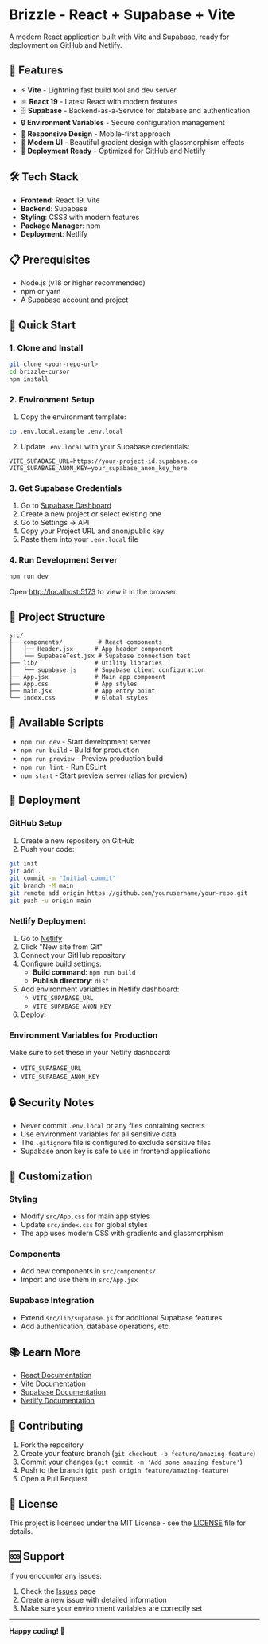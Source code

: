 # Brizzle - React + Supabase + Vite

A modern React application built with Vite and Supabase, ready for deployment on GitHub and Netlify.

## 🚀 Features

- ⚡ **Vite** - Lightning fast build tool and dev server
- ⚛️ **React 19** - Latest React with modern features
- 🗄️ **Supabase** - Backend-as-a-Service for database and authentication
- 🔒 **Environment Variables** - Secure configuration management
- 📱 **Responsive Design** - Mobile-first approach
- 🎨 **Modern UI** - Beautiful gradient design with glassmorphism effects
- 🚀 **Deployment Ready** - Optimized for GitHub and Netlify

## 🛠️ Tech Stack

- **Frontend**: React 19, Vite
- **Backend**: Supabase
- **Styling**: CSS3 with modern features
- **Package Manager**: npm
- **Deployment**: Netlify

## 📋 Prerequisites

- Node.js (v18 or higher recommended)
- npm or yarn
- A Supabase account and project

## 🚀 Quick Start

### 1. Clone and Install

```bash
git clone <your-repo-url>
cd brizzle-cursor
npm install
```

### 2. Environment Setup

1. Copy the environment template:
```bash
cp .env.local.example .env.local
```

2. Update `.env.local` with your Supabase credentials:
```env
VITE_SUPABASE_URL=https://your-project-id.supabase.co
VITE_SUPABASE_ANON_KEY=your_supabase_anon_key_here
```

### 3. Get Supabase Credentials

1. Go to [Supabase Dashboard](https://supabase.com/dashboard)
2. Create a new project or select existing one
3. Go to Settings → API
4. Copy your Project URL and anon/public key
5. Paste them into your `.env.local` file

### 4. Run Development Server

```bash
npm run dev
```

Open [http://localhost:5173](http://localhost:5173) to view it in the browser.

## 📁 Project Structure

```
src/
├── components/          # React components
│   ├── Header.jsx      # App header component
│   └── SupabaseTest.jsx # Supabase connection test
├── lib/                # Utility libraries
│   └── supabase.js     # Supabase client configuration
├── App.jsx             # Main app component
├── App.css             # App styles
├── main.jsx            # App entry point
└── index.css           # Global styles
```

## 🔧 Available Scripts

- `npm run dev` - Start development server
- `npm run build` - Build for production
- `npm run preview` - Preview production build
- `npm run lint` - Run ESLint
- `npm start` - Start preview server (alias for preview)

## 🚀 Deployment

### GitHub Setup

1. Create a new repository on GitHub
2. Push your code:
```bash
git init
git add .
git commit -m "Initial commit"
git branch -M main
git remote add origin https://github.com/yourusername/your-repo.git
git push -u origin main
```

### Netlify Deployment

1. Go to [Netlify](https://netlify.com)
2. Click "New site from Git"
3. Connect your GitHub repository
4. Configure build settings:
   - **Build command**: `npm run build`
   - **Publish directory**: `dist`
5. Add environment variables in Netlify dashboard:
   - `VITE_SUPABASE_URL`
   - `VITE_SUPABASE_ANON_KEY`
6. Deploy!

### Environment Variables for Production

Make sure to set these in your Netlify dashboard:
- `VITE_SUPABASE_URL`
- `VITE_SUPABASE_ANON_KEY`

## 🔒 Security Notes

- Never commit `.env.local` or any files containing secrets
- Use environment variables for all sensitive data
- The `.gitignore` file is configured to exclude sensitive files
- Supabase anon key is safe to use in frontend applications

## 🎨 Customization

### Styling
- Modify `src/App.css` for main app styles
- Update `src/index.css` for global styles
- The app uses modern CSS with gradients and glassmorphism

### Components
- Add new components in `src/components/`
- Import and use them in `src/App.jsx`

### Supabase Integration
- Extend `src/lib/supabase.js` for additional Supabase features
- Add authentication, database operations, etc.

## 📚 Learn More

- [React Documentation](https://react.dev/)
- [Vite Documentation](https://vitejs.dev/)
- [Supabase Documentation](https://supabase.com/docs)
- [Netlify Documentation](https://docs.netlify.com/)

## 🤝 Contributing

1. Fork the repository
2. Create your feature branch (`git checkout -b feature/amazing-feature`)
3. Commit your changes (`git commit -m 'Add some amazing feature'`)
4. Push to the branch (`git push origin feature/amazing-feature`)
5. Open a Pull Request

## 📄 License

This project is licensed under the MIT License - see the [LICENSE](LICENSE) file for details.

## 🆘 Support

If you encounter any issues:
1. Check the [Issues](https://github.com/yourusername/your-repo/issues) page
2. Create a new issue with detailed information
3. Make sure your environment variables are correctly set

---

**Happy coding! 🎉**
